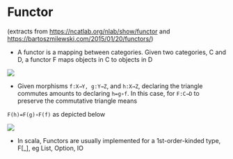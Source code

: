 # Functor

(extracts from https://ncatlab.org/nlab/show/functor and https://bartoszmilewski.com/2015/01/20/functors/)

- A functor is a mapping between categories. Given two categories, C and D, a functor F maps objects in C to objects in D

![](https://bartoszmilewski.files.wordpress.com/2015/01/functor.jpg)

- Given morphisms `f:X→Y, g:Y→Z`, and `h:X→Z`, declaring the triangle commutes amounts to declaring
```h=g∘f```.
In this case, for `F:C→D` to preserve the commutative triangle means

```F(h)=F(g)∘F(f)```
as depicted below

![](http://ncatlab.org/nlab/files/functor.jpg)

- In scala, Functors are usually implemented for a 1st-order-kinded type, F[_], eg List, Option, IO
